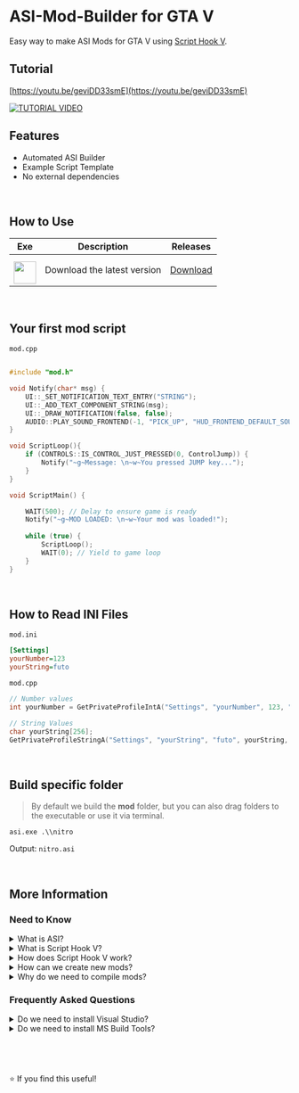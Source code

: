 # ASI-Mod-Builder for GTA V
Easy way to make ASI Mods for GTA V using [Script Hook V](http://www.dev-c.com/gtav/scripthookv/).

## Tutorial
[https://youtu.be/geviDD33smE](https://youtu.be/geviDD33smE)

[![TUTORIAL VIDEO](https://img.youtube.com/vi/geviDD33smE/0.jpg)](https://youtu.be/geviDD33smE)

## Features
* Automated ASI Builder
* Example Script Template
* No external dependencies

&nbsp;

## How to Use

| Exe    | Description | Releases |
| -------- | ------- | ------- |
| <a href="https://github.com/NxRoot/asi-mod-builder/releases"><img style="min-width: 40px;min-height: 40px; width: 40px; padding-top: 10px;" src="https://iili.io/38rfYOb.png"/></a> | Download the latest version   | [Download](https://github.com/NxRoot/asi-mod-builder/releases)    |

&nbsp;

## Your first mod script
`mod.cpp`
```cpp

#include "mod.h"

void Notify(char* msg) {
    UI::_SET_NOTIFICATION_TEXT_ENTRY("STRING");
    UI::_ADD_TEXT_COMPONENT_STRING(msg);
    UI::_DRAW_NOTIFICATION(false, false);
    AUDIO::PLAY_SOUND_FRONTEND(-1, "PICK_UP", "HUD_FRONTEND_DEFAULT_SOUNDSET", false);
}

void ScriptLoop(){
    if (CONTROLS::IS_CONTROL_JUST_PRESSED(0, ControlJump)) {
        Notify("~g~Message: \n~w~You pressed JUMP key...");
    }
}

void ScriptMain() {

    WAIT(500); // Delay to ensure game is ready
    Notify("~g~MOD LOADED: \n~w~Your mod was loaded!");
    
    while (true) {
        ScriptLoop();
        WAIT(0); // Yield to game loop
    }
}
```

&nbsp;

## How to Read INI Files
`mod.ini`
```.ini
[Settings]
yourNumber=123
yourString=futo
```

`mod.cpp`
```cpp
// Number values
int yourNumber = GetPrivateProfileIntA("Settings", "yourNumber", 123, "./mod.ini");

// String Values
char yourString[256];
GetPrivateProfileStringA("Settings", "yourString", "futo", yourString, sizeof(yourString), "./mod.ini");
```

&nbsp;

## Build specific folder

> By default we build the **mod** folder, but you can also drag folders to the executable or use it via terminal.

```
asi.exe .\\nitro
```
Output: `nitro.asi`

&nbsp;

## More Information

### Need to Know

<details>
<summary>What is ASI?</summary>

&nbsp;
> ASI is just a `renamed DLL` that is recognizable by **Script Hook V**.

&nbsp;

</details>

<details>
<summary>What is Script Hook V?</summary>
    
&nbsp;
> SHV is a `C++ Library` that contains **GTA** native methods.

&nbsp;

</details>

<details>
<summary>How does Script Hook V work?</summary>
    
&nbsp;
> SHV works as a `DLL injector` that loads **ASI or DLL** mods inside the game folder.

&nbsp;

</details>

<details>
<summary>How can we create new mods?</summary>
    
&nbsp;
> Mods are writen in `C++` and then **compiled** into a DLL or ASI file.

&nbsp;

</details>

<details>
<summary>Why do we need to compile mods?</summary>
    
&nbsp;
> Mods depend on `ScriptHookV.lib`, that means we **must** include it when compiling new code.

&nbsp;

</details>

### Frequently Asked Questions

<details>
<summary>Do we need to install Visual Studio?</summary>
    
&nbsp;
> No, Visual Studio is ***not*** required.

&nbsp;

</details>

<details>
<summary>Do we need to install MS Build Tools?</summary>
    
&nbsp;
> No, MS Build Tools is ***not*** required.

&nbsp;

</details>

    

## &nbsp;
⭐ If you find this useful!
